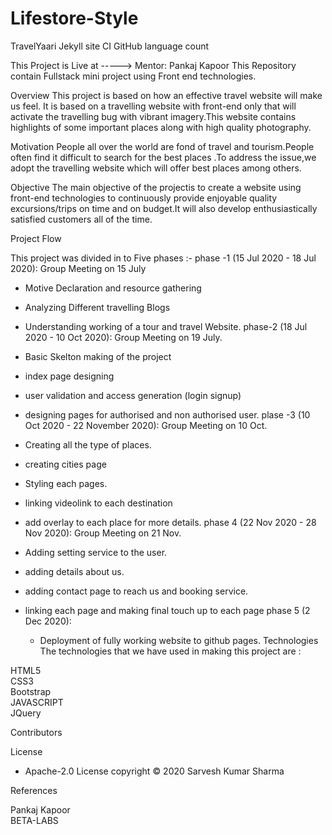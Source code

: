 # Lifestore-Style
TravelYaari 
Jekyll site CI GitHub language count    


This Project is Live at -----> 
Mentor: Pankaj Kapoor
This Repository contain Fullstack mini project using Front end technologies.

Overview 
This project is based on how an effective travel website will make us feel. It is based on a travelling website with front-end only that will activate the travelling bug with vibrant imagery.This website contains highlights of some important places along with high quality photography.

Motivation 
People all over the world are fond of travel and tourism.People often find it difficult to search for the best places .To address the issue,we adopt the travelling website which will offer best places among others.

Objective 
The main objective of the projectis to create a website using front-end technologies to continuously provide enjoyable quality excursions/trips on time and on budget.It will also develop enthusiastically satisfied customers all of the time.

Project Flow 


This project was divided in to Five phases :-
phase -1 (15 Jul 2020 - 18 Jul 2020):
Group Meeting on 15 July

* Motive Declaration and resource gathering
* Analyzing Different travelling Blogs
* Understanding working of a tour and travel Website.
phase-2 (18 Jul 2020 - 10 Oct 2020):
Group Meeting on 19 July.

* Basic Skelton making of the project
* index page designing
* user validation and access generation (login signup)
* designing pages for authorised and non authorised user.
plase -3 (10 Oct 2020 - 22 November 2020):
Group Meeting on 10 Oct.

* Creating all the type of places.
* creating cities page
* Styling each pages.
* linking videolink to each destination
* add overlay to each place for more details.
phase 4 (22 Nov 2020 - 28 Nov 2020):
Group Meeting on 21 Nov.

* Adding setting service to the user.
* adding details about us.
* adding contact page to reach us and booking service.
* linking each page and making final touch up to each page
phase 5 (2 Dec 2020):
  * Deployment of fully working website to github pages.
Technologies 
The technologies that we have used in making this project are :


HTML5	
CSS3	
Bootstrap	
JAVASCRIPT	
JQuery

Contributors 



License 
* Apache-2.0 License copyright &copy; 2020 Sarvesh Kumar Sharma

References 

Pankaj Kapoor	
BETA-LABS
